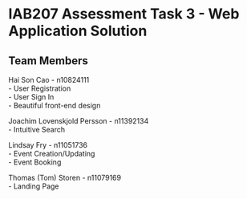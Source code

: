 # IAB207 Assessment Task 3 - Web Application Solution

## Team Members
Hai Son Cao - n10824111  
    - User Registration  
    - User Sign In  
    - Beautiful front-end design

Joachim Lovenskjold Persson - n11392134  
    - Intuitive Search  

Lindsay Fry - n11051736  
    - Event Creation/Updating  
    - Event Booking  

Thomas (Tom) Storen - n11079169  
    - Landing Page  
